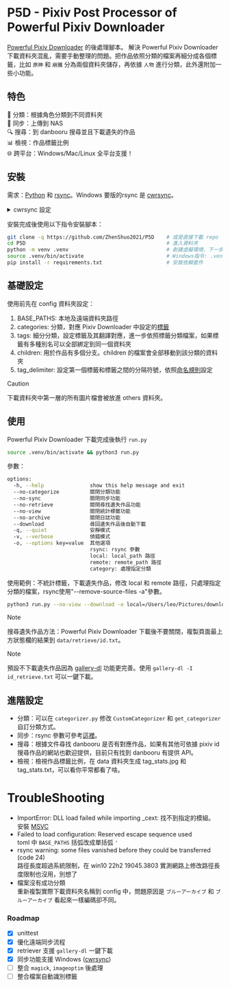 # P5D - Pixiv Post Processor of Powerful Pixiv Downloader
[Powerful Pixiv Downloader](https://github.com/xuejianxianzun/PixivBatchDownloader) 的後處理腳本。
解決 Powerful Pixiv Downloader 下載資料夾混亂，需要手動整理的問題。把作品依照分類的檔案再細分成各個標籤，比如 `原神` 和 `崩鐵` 分為兩個資料夾儲存，再依據 `人物` 進行分類，此外還附加一些小功能。

## 特色
📁 分類：根據角色分類到不同資料夾  
🔄 同步：上傳到 NAS  
🔍 搜尋：到 danbooru 搜尋並且下載遺失的作品  
📊 檢視：作品標籤比例  
🌐 跨平台：Windows/Mac/Linux 全平台支援！  

## 安裝
需求：[Python](https://liaoxuefeng.com/books/python/install/) 和 [rsync](https://formulae.brew.sh/formula/rsync)。Windows 要版的rsync 是 [cwrsync](https://itefix.net/cwrsync/client/downloads)。

<details>
<summary> cwrsync 設定 </summary>
下載完成後解壓縮重新命名資料夾成 cwrsync，放到 `C:\app`，有兩種方法設定：

1. 用系統管理員身分執行 PowerShell，輸入
```sh
$newPath = "C:\app\cwrsync\bin"

[System.Environment]::SetEnvironmentVariable("PATH", "$([System.Environment]::GetEnvironmentVariable("PATH", [System.EnvironmentVariableTarget]::Machine));$newPath", [System.EnvironmentVariableTarget]::Machine)
```

2. 執行 `sysdm.cpl`，點擊 `進階` > `環境變數` > 系統變數中找到 `PATH` > 點擊新增輸入 `C:\app\cwrsync\bin` > 點選兩個確認以及關閉 cmd 刷新。
</details>

安裝完成後使用以下指令安裝腳本：
```sh
git clone -q https://github.com/ZhenShuo2021/P5D    # 或是直接下載 repo
cd P5D                                              # 進入資料夾
python -m venv .venv                                # 創建虛擬環境，下一步是進入虛擬環境
source .venv/bin/activate                           # Windows指令: .venv\Scripts\activate
pip install -r requirements.txt                     # 安裝依賴套件
```

## 基礎設定

使用前先在 config 資料夾設定：
1. BASE_PATHS: 本地及遠端資料夾路徑
2. categories: 分類，對應 Pixiv Downloader 中設定的[標籤](https://xuejianxianzun.github.io/PBDWiki/#/zh-tw/%E8%A8%AD%E5%AE%9A%E9%81%B8%E9%A0%85?id=%e4%bd%bf%e7%94%a8%e7%ac%ac%e4%b8%80%e5%80%8b%e5%8c%b9%e9%85%8d%e7%9a%84-tag-%e5%bb%ba%e7%ab%8b%e8%b3%87%e6%96%99%e5%a4%be)
3. tags: 細分分類，設定標籤及其翻譯對應，進一步依照標籤分類檔案，如果標籤有多種別名可以全部綁定到同一個資料夾
4. children: 用於作品有多個分支。children 的檔案會全部移動到該分類的資料夾
5. tag_delimiter: 設定第一個標籤和標籤之間的分隔符號，依照[命名規則](https://xuejianxianzun.github.io/PBDWiki/#/zh-tw/%E4%BE%BF%E6%8D%B7%E5%8A%9F%E8%83%BD?id=%e5%84%b2%e5%ad%98%e5%92%8c%e8%bc%89%e5%85%a5%e5%91%bd%e5%90%8d%e8%a6%8f%e5%89%87)設定

> [!CAUTION]
> 下載資料夾中第一層的所有圖片檔會被放進 others 資料夾。

## 使用
Powerful Pixiv Downloader 下載完成後執行 `run.py`
```sh
source .venv/bin/activate && python3 run.py
```

參數：
```sh
options:
  -h, --help               show this help message and exit
  --no-categorize          關閉分類功能
  --no-sync                關閉同步功能
  --no-retrieve            關閉尋找遺失作品功能
  --no-view                關閉統計標籤功能
  --no-archive             關閉日誌功能
  --download               尋回遺失作品後自動下載
  -q, --quiet              安靜模式
  -v, --verbose            偵錯模式
  -o, --options key=value  其他選項
                           rsync: rsync 參數
                           local: local_path 路徑
                           remote: remote_path 路徑
                           category: 處理指定分類
```

使用範例：不統計標籤，下載遺失作品，修改 local 和 remote 路徑，只處理指定分類的檔案，rsync使用"--remove-source-files -a"參數。
```sh
python3 run.py --no-view --download -o local=/Users/leo/Pictures/downloads拷貝3 remote=/Users/leo/Downloads/TestInput category="Marin, IdolMaster, Others"  rsync="--remove-source-files -a"
```

> [!NOTE]
> 搜尋遺失作品方法：Powerful Pixiv Downloader 下載後不要關閉，複製頁面最上方狀態欄的結果到 `data/retrieve/id.txt`。


> [!NOTE]
> 預設不下載遺失作品因為 [gallery-dl](https://github.com/mikf/gallery-dl) 功能更完善。使用 `gallery-dl -I id_retrieve.txt` 可以一鍵下載。

## 進階設定
- 分類：可以在 `categorizer.py` 修改 `CustomCategorizer` 和 `get_categorizer` 自訂分類方式。  
- 同步：rsync 參數可參考[這裡](https://ysc.goalsoft.com.tw/blog-detail.php?target=back&no=49)。  
- 搜尋：根據文件尋找 danbooru 是否有對應作品，如果有其他可依據 pixiv id 搜尋作品的網站也歡迎提供，目前只有找到 danbooru 有提供 API。  
- 檢視：檢視作品標籤比例，在 data 資料夾生成 tag_stats.jpg 和 tag_stats.txt，可以看你平常都看了啥。  

# TroubleShooting
- ImportError: DLL load failed while importing _cext: 找不到指定的模組。  
安裝 [MSVC](https://learn.microsoft.com/zh-tw/cpp/windows/latest-supported-vc-redist?view=msvc-170)
- Failed to load configuration: Reserved escape sequence used  
toml 中 `BASE_PATHS` 括弧改成單括弧 `'`
- rsync warning: some files vanished before they could be transferred (code 24)    
路徑長度超過系統限制，在 win10 22h2 19045.3803 實測網路上修改路徑長度限制也沒用，別想了   
- 檔案沒有成功分類  
重新複製實際下載資料夾名稱到 config 中，問題原因是 `ブルーアーカイブ` 和 `ブルーアーカイブ` 看起來一樣編碼卻不同。


### Roadmap
- [x] unittest
- [x] 優化遠端同步流程
- [x] retriever 支援 `gallery-dl` 一鍵下載
- [x] 同步功能支援 Windows ([cwrsync](https://www.cnblogs.com/michael9/p/11820919.html))
- [ ] 整合 `magick`, `imageoptim` 後處理
- [ ] 整合檔案自動識別標籤